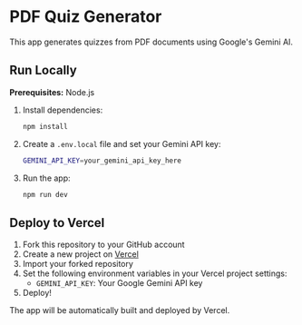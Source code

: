 # PDF Quiz Generator

This app generates quizzes from PDF documents using Google's Gemini AI.

## Run Locally

**Prerequisites:** Node.js

1. Install dependencies:
   ```bash
   npm install
   ```
2. Create a `.env.local` file and set your Gemini API key:
   ```bash
   GEMINI_API_KEY=your_gemini_api_key_here
   ```
3. Run the app:
   ```bash
   npm run dev
   ```

## Deploy to Vercel

1. Fork this repository to your GitHub account
2. Create a new project on [Vercel](https://vercel.com)
3. Import your forked repository
4. Set the following environment variables in your Vercel project settings:
   - `GEMINI_API_KEY`: Your Google Gemini API key
5. Deploy!

The app will be automatically built and deployed by Vercel.
